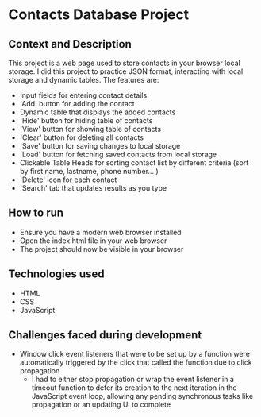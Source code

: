 # Contacts Database Project
## Context and Description
This project is a web page used to store contacts in your browser local storage. I did this project to practice JSON format, interacting with local storage and dynamic tables. The features are:
* Input fields for entering contact details
* 'Add' button for adding the contact
* Dynamic table that displays the added contacts
* 'Hide' button for hiding table of contacts
* 'View' button for showing table of contacts
* 'Clear' button for deleting all contacts
* 'Save' button for saving changes to local storage
* 'Load' button for fetching saved contacts from local storage
* Clickable Table Heads for sorting contact list by different criteria (sort by first name, lastname, phone number... )
* 'Delete' icon for each contact
* 'Search' tab that updates results as you type
## How to run
* Ensure you have a modern web browser installed
* Open the index.html file in your web browser
* The project should now be visible in your browser
## Technologies used
* HTML
* CSS
* JavaScript
## Challenges faced during development
* Window click event listeners that were to be set up by a function were automatically triggered by the click that called the function due to click propagation
  * I had to either stop propagation or wrap the event listener in a timeout function to defer its creation to the next iteration in the JavaScript event loop, allowing any pending synchronous tasks like propagation or an updating UI to complete